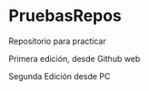 # PruebasRepos
Repositorio para practicar

Primera edición, desde Github web

Segunda Edición desde PC

